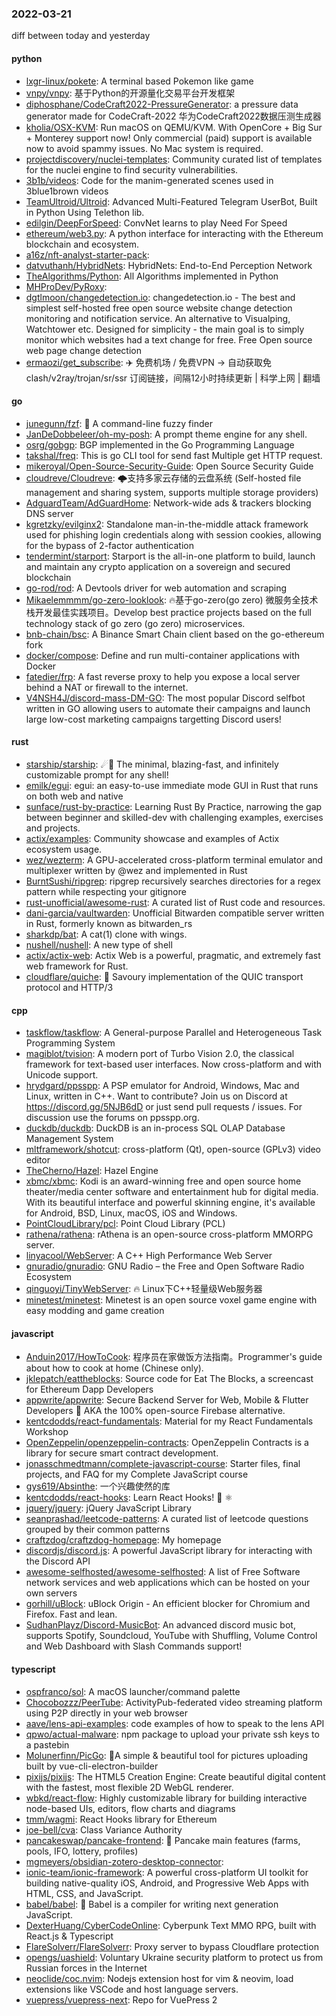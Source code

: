 ### 2022-03-21
diff between today and yesterday

#### python
* [lxgr-linux/pokete](https://github.com/lxgr-linux/pokete): A terminal based Pokemon like game
* [vnpy/vnpy](https://github.com/vnpy/vnpy): 基于Python的开源量化交易平台开发框架
* [diphosphane/CodeCraft2022-PressureGenerator](https://github.com/diphosphane/CodeCraft2022-PressureGenerator): a pressure data generator made for CodeCraft-2022 华为CodeCraft2022数据压测生成器
* [kholia/OSX-KVM](https://github.com/kholia/OSX-KVM): Run macOS on QEMU/KVM. With OpenCore + Big Sur + Monterey support now! Only commercial (paid) support is available now to avoid spammy issues. No Mac system is required.
* [projectdiscovery/nuclei-templates](https://github.com/projectdiscovery/nuclei-templates): Community curated list of templates for the nuclei engine to find security vulnerabilities.
* [3b1b/videos](https://github.com/3b1b/videos): Code for the manim-generated scenes used in 3blue1brown videos
* [TeamUltroid/Ultroid](https://github.com/TeamUltroid/Ultroid): Advanced Multi-Featured Telegram UserBot, Built in Python Using Telethon lib.
* [edilgin/DeepForSpeed](https://github.com/edilgin/DeepForSpeed): ConvNet learns to play Need For Speed
* [ethereum/web3.py](https://github.com/ethereum/web3.py): A python interface for interacting with the Ethereum blockchain and ecosystem.
* [a16z/nft-analyst-starter-pack](https://github.com/a16z/nft-analyst-starter-pack): 
* [datvuthanh/HybridNets](https://github.com/datvuthanh/HybridNets): HybridNets: End-to-End Perception Network
* [TheAlgorithms/Python](https://github.com/TheAlgorithms/Python): All Algorithms implemented in Python
* [MHProDev/PyRoxy](https://github.com/MHProDev/PyRoxy): 
* [dgtlmoon/changedetection.io](https://github.com/dgtlmoon/changedetection.io): changedetection.io - The best and simplest self-hosted free open source website change detection monitoring and notification service. An alternative to Visualping, Watchtower etc. Designed for simplicity - the main goal is to simply monitor which websites had a text change for free. Free Open source web page change detection
* [ermaozi/get_subscribe](https://github.com/ermaozi/get_subscribe): ✈️ 免费机场 / 免费VPN -> 自动获取免 clash/v2ray/trojan/sr/ssr 订阅链接，间隔12小时持续更新 | 科学上网 | 翻墙

#### go
* [junegunn/fzf](https://github.com/junegunn/fzf): 🌸 A command-line fuzzy finder
* [JanDeDobbeleer/oh-my-posh](https://github.com/JanDeDobbeleer/oh-my-posh): A prompt theme engine for any shell.
* [osrg/gobgp](https://github.com/osrg/gobgp): BGP implemented in the Go Programming Language
* [takshal/freq](https://github.com/takshal/freq): This is go CLI tool for send fast Multiple get HTTP request.
* [mikeroyal/Open-Source-Security-Guide](https://github.com/mikeroyal/Open-Source-Security-Guide): Open Source Security Guide
* [cloudreve/Cloudreve](https://github.com/cloudreve/Cloudreve): 🌩支持多家云存储的云盘系统 (Self-hosted file management and sharing system, supports multiple storage providers)
* [AdguardTeam/AdGuardHome](https://github.com/AdguardTeam/AdGuardHome): Network-wide ads & trackers blocking DNS server
* [kgretzky/evilginx2](https://github.com/kgretzky/evilginx2): Standalone man-in-the-middle attack framework used for phishing login credentials along with session cookies, allowing for the bypass of 2-factor authentication
* [tendermint/starport](https://github.com/tendermint/starport): Starport is the all-in-one platform to build, launch and maintain any crypto application on a sovereign and secured blockchain
* [go-rod/rod](https://github.com/go-rod/rod): A Devtools driver for web automation and scraping
* [Mikaelemmmm/go-zero-looklook](https://github.com/Mikaelemmmm/go-zero-looklook): 🔥基于go-zero(go zero) 微服务全技术栈开发最佳实践项目。Develop best practice projects based on the full technology stack of go zero (go zero) microservices.
* [bnb-chain/bsc](https://github.com/bnb-chain/bsc): A Binance Smart Chain client based on the go-ethereum fork
* [docker/compose](https://github.com/docker/compose): Define and run multi-container applications with Docker
* [fatedier/frp](https://github.com/fatedier/frp): A fast reverse proxy to help you expose a local server behind a NAT or firewall to the internet.
* [V4NSH4J/discord-mass-DM-GO](https://github.com/V4NSH4J/discord-mass-DM-GO): The most popular Discord selfbot written in GO allowing users to automate their campaigns and launch large low-cost marketing campaigns targetting Discord users!

#### rust
* [starship/starship](https://github.com/starship/starship): ☄🌌️ The minimal, blazing-fast, and infinitely customizable prompt for any shell!
* [emilk/egui](https://github.com/emilk/egui): egui: an easy-to-use immediate mode GUI in Rust that runs on both web and native
* [sunface/rust-by-practice](https://github.com/sunface/rust-by-practice): Learning Rust By Practice, narrowing the gap between beginner and skilled-dev with challenging examples, exercises and projects.
* [actix/examples](https://github.com/actix/examples): Community showcase and examples of Actix ecosystem usage.
* [wez/wezterm](https://github.com/wez/wezterm): A GPU-accelerated cross-platform terminal emulator and multiplexer written by @wez and implemented in Rust
* [BurntSushi/ripgrep](https://github.com/BurntSushi/ripgrep): ripgrep recursively searches directories for a regex pattern while respecting your gitignore
* [rust-unofficial/awesome-rust](https://github.com/rust-unofficial/awesome-rust): A curated list of Rust code and resources.
* [dani-garcia/vaultwarden](https://github.com/dani-garcia/vaultwarden): Unofficial Bitwarden compatible server written in Rust, formerly known as bitwarden_rs
* [sharkdp/bat](https://github.com/sharkdp/bat): A cat(1) clone with wings.
* [nushell/nushell](https://github.com/nushell/nushell): A new type of shell
* [actix/actix-web](https://github.com/actix/actix-web): Actix Web is a powerful, pragmatic, and extremely fast web framework for Rust.
* [cloudflare/quiche](https://github.com/cloudflare/quiche): 🥧 Savoury implementation of the QUIC transport protocol and HTTP/3

#### cpp
* [taskflow/taskflow](https://github.com/taskflow/taskflow): A General-purpose Parallel and Heterogeneous Task Programming System
* [magiblot/tvision](https://github.com/magiblot/tvision): A modern port of Turbo Vision 2.0, the classical framework for text-based user interfaces. Now cross-platform and with Unicode support.
* [hrydgard/ppsspp](https://github.com/hrydgard/ppsspp): A PSP emulator for Android, Windows, Mac and Linux, written in C++. Want to contribute? Join us on Discord at https://discord.gg/5NJB6dD or just send pull requests / issues. For discussion use the forums on ppsspp.org.
* [duckdb/duckdb](https://github.com/duckdb/duckdb): DuckDB is an in-process SQL OLAP Database Management System
* [mltframework/shotcut](https://github.com/mltframework/shotcut): cross-platform (Qt), open-source (GPLv3) video editor
* [TheCherno/Hazel](https://github.com/TheCherno/Hazel): Hazel Engine
* [xbmc/xbmc](https://github.com/xbmc/xbmc): Kodi is an award-winning free and open source home theater/media center software and entertainment hub for digital media. With its beautiful interface and powerful skinning engine, it's available for Android, BSD, Linux, macOS, iOS and Windows.
* [PointCloudLibrary/pcl](https://github.com/PointCloudLibrary/pcl): Point Cloud Library (PCL)
* [rathena/rathena](https://github.com/rathena/rathena): rAthena is an open-source cross-platform MMORPG server.
* [linyacool/WebServer](https://github.com/linyacool/WebServer): A C++ High Performance Web Server
* [gnuradio/gnuradio](https://github.com/gnuradio/gnuradio): GNU Radio – the Free and Open Software Radio Ecosystem
* [qinguoyi/TinyWebServer](https://github.com/qinguoyi/TinyWebServer): 🔥 Linux下C++轻量级Web服务器
* [minetest/minetest](https://github.com/minetest/minetest): Minetest is an open source voxel game engine with easy modding and game creation

#### javascript
* [Anduin2017/HowToCook](https://github.com/Anduin2017/HowToCook): 程序员在家做饭方法指南。Programmer's guide about how to cook at home (Chinese only).
* [jklepatch/eattheblocks](https://github.com/jklepatch/eattheblocks): Source code for Eat The Blocks, a screencast for Ethereum Dapp Developers
* [appwrite/appwrite](https://github.com/appwrite/appwrite): Secure Backend Server for Web, Mobile & Flutter Developers 🚀 AKA the 100% open-source Firebase alternative.
* [kentcdodds/react-fundamentals](https://github.com/kentcdodds/react-fundamentals): Material for my React Fundamentals Workshop
* [OpenZeppelin/openzeppelin-contracts](https://github.com/OpenZeppelin/openzeppelin-contracts): OpenZeppelin Contracts is a library for secure smart contract development.
* [jonasschmedtmann/complete-javascript-course](https://github.com/jonasschmedtmann/complete-javascript-course): Starter files, final projects, and FAQ for my Complete JavaScript course
* [gys619/Absinthe](https://github.com/gys619/Absinthe): 一个兴趣使然的库
* [kentcdodds/react-hooks](https://github.com/kentcdodds/react-hooks): Learn React Hooks! 🎣 ⚛
* [jquery/jquery](https://github.com/jquery/jquery): jQuery JavaScript Library
* [seanprashad/leetcode-patterns](https://github.com/seanprashad/leetcode-patterns): A curated list of leetcode questions grouped by their common patterns
* [craftzdog/craftzdog-homepage](https://github.com/craftzdog/craftzdog-homepage): My homepage
* [discordjs/discord.js](https://github.com/discordjs/discord.js): A powerful JavaScript library for interacting with the Discord API
* [awesome-selfhosted/awesome-selfhosted](https://github.com/awesome-selfhosted/awesome-selfhosted): A list of Free Software network services and web applications which can be hosted on your own servers
* [gorhill/uBlock](https://github.com/gorhill/uBlock): uBlock Origin - An efficient blocker for Chromium and Firefox. Fast and lean.
* [SudhanPlayz/Discord-MusicBot](https://github.com/SudhanPlayz/Discord-MusicBot): An advanced discord music bot, supports Spotify, Soundcloud, YouTube with Shuffling, Volume Control and Web Dashboard with Slash Commands support!

#### typescript
* [ospfranco/sol](https://github.com/ospfranco/sol): A macOS launcher/command palette
* [Chocobozzz/PeerTube](https://github.com/Chocobozzz/PeerTube): ActivityPub-federated video streaming platform using P2P directly in your web browser
* [aave/lens-api-examples](https://github.com/aave/lens-api-examples): code examples of how to speak to the lens API
* [qpwo/actual-malware](https://github.com/qpwo/actual-malware): npm package to upload your private ssh keys to a pastebin
* [Molunerfinn/PicGo](https://github.com/Molunerfinn/PicGo): 🚀A simple & beautiful tool for pictures uploading built by vue-cli-electron-builder
* [pixijs/pixijs](https://github.com/pixijs/pixijs): The HTML5 Creation Engine: Create beautiful digital content with the fastest, most flexible 2D WebGL renderer.
* [wbkd/react-flow](https://github.com/wbkd/react-flow): Highly customizable library for building interactive node-based UIs, editors, flow charts and diagrams
* [tmm/wagmi](https://github.com/tmm/wagmi): React Hooks library for Ethereum
* [joe-bell/cva](https://github.com/joe-bell/cva): Class Variance Authority
* [pancakeswap/pancake-frontend](https://github.com/pancakeswap/pancake-frontend): 🥞 Pancake main features (farms, pools, IFO, lottery, profiles)
* [mgmeyers/obsidian-zotero-desktop-connector](https://github.com/mgmeyers/obsidian-zotero-desktop-connector): 
* [ionic-team/ionic-framework](https://github.com/ionic-team/ionic-framework): A powerful cross-platform UI toolkit for building native-quality iOS, Android, and Progressive Web Apps with HTML, CSS, and JavaScript.
* [babel/babel](https://github.com/babel/babel): 🐠 Babel is a compiler for writing next generation JavaScript.
* [DexterHuang/CyberCodeOnline](https://github.com/DexterHuang/CyberCodeOnline): Cyberpunk Text MMO RPG, built with React.js & Typescript
* [FlareSolverr/FlareSolverr](https://github.com/FlareSolverr/FlareSolverr): Proxy server to bypass Cloudflare protection
* [opengs/uashield](https://github.com/opengs/uashield): Voluntary Ukraine security platform to protect us from Russian forces in the Internet
* [neoclide/coc.nvim](https://github.com/neoclide/coc.nvim): Nodejs extension host for vim & neovim, load extensions like VSCode and host language servers.
* [vuepress/vuepress-next](https://github.com/vuepress/vuepress-next): Repo for VuePress 2
